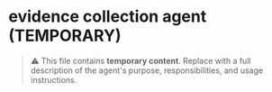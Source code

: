 # evidence collection agent (TEMPORARY)

> ⚠️ This file contains **temporary content**.
> Replace with a full description of the agent's purpose, responsibilities, and usage instructions.
